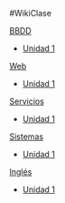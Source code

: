 #WikiClase


[BBDD]()
	
* [Unidad 1]()

[Web]()

* [Unidad 1]()

[Servicios]()

* [Unidad 1]()

[Sistemas]()

* [Unidad 1](pages/uploads/documents/sistemas/Unidad1.md)

[Inglés]()

* [Unidad 1](pages/uploads/documents/ingles/prueba.md)
